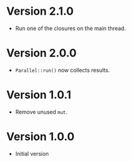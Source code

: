 # Version 2.1.0

- Run one of the closures on the main thread.

# Version 2.0.0

- `Parallel::run()` now collects results.

# Version 1.0.1

- Remove unused `mut`.

# Version 1.0.0

- Initial version
